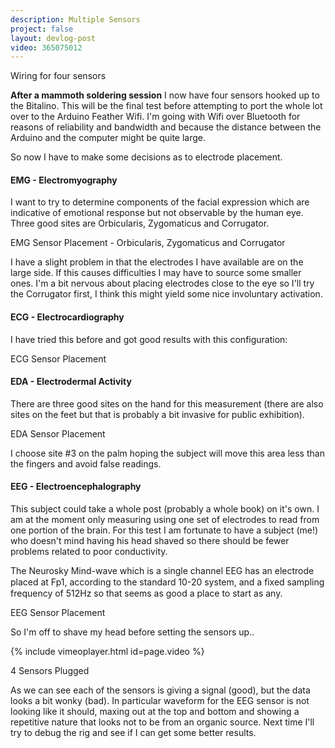 ```yaml
---
description: Multiple Sensors
project: false
layout: devlog-post
video: 365075012
---
```


<div class="img_row">
	<img class="col three" src="{{ site.baseurl }}/images/autonomicladyland/IMG_2008.JPG" alt="" title="Four Sensors"/>
</div>
<div class="col three caption">
	Wiring for four sensors
</div>

**After a mammoth soldering session** I now have four sensors hooked up to the Bitalino. This will be the final test before attempting to port the whole lot over to the Arduino Feather Wifi. I'm going with Wifi over Bluetooth for reasons of reliability and bandwidth and because the distance between the Arduino and the computer might be quite large.   



So now I have to make some decisions as to electrode placement.

#### EMG - Electromyography ####

I want to try to determine components of the facial expression which are indicative of emotional response but not observable by the human eye. Three good sites are Orbicularis, Zygomaticus and Corrugator.

<div class="img_row">
	<img class="col three" src="{{ site.baseurl }}/images/autonomicladyland/EMG-sensor-placement.jpg" alt="" title="EMG Sensor Placement"/>
</div>
<div class="col three caption">
	EMG Sensor Placement - Orbicularis, Zygomaticus and Corrugator
</div>

I have a slight problem in that the electrodes I have available are on the large side. If this causes difficulties I may have to source some smaller ones. I'm a bit nervous about placing electrodes close to the eye so I'll try the Corrugator first, I think this might yield some nice involuntary activation.

#### ECG - Electrocardiography ####

I have tried this before and got good results with this configuration:

<div class="img_row">
	<img class="col three" src="{{ site.baseurl }}/images/autonomicladyland/ECG-3-lead-electrode-ECG.jpg" alt="" title="ECG Sensor Placement"/>
</div>
<div class="col three caption">
	ECG Sensor Placement
</div>

#### EDA - Electrodermal Activity ####

There are three good sites on the hand for this measurement (there are also sites on the feet but that is probably a bit invasive for public exhibition).

<div class="img_row">
	<img class="col three" src="{{ site.baseurl }}/images/autonomicladyland/EDA-sensor-placement.jpg" alt="" title="EDA Sensor Placement"/>
</div>
<div class="col three caption">
	EDA Sensor Placement
</div>

I choose site #3 on the palm hoping the subject will move this area less than the fingers and avoid false readings.

#### EEG - Electroencephalography ####

This subject could take a whole post (probably a whole book) on it's own. I am at the moment only measuring using one set of electrodes to read from one portion of the brain. For this test I am fortunate to have a subject (me!) who doesn't mind having his head shaved so there should be fewer problems related to poor conductivity.

The Neurosky Mind-wave which is a single channel EEG has an electrode placed at Fp1, according to the standard 10-20 system, and a ﬁxed sampling frequency of 512Hz so that seems as good a place to start as any.

<div class="img_row">
	<img class="col three" src="{{ site.baseurl }}/images/autonomicladyland/10-20-system-of-electrode-placement.jpg" alt="" title="EEG Sensor Placement"/>
</div>
<div class="col three caption">
	EEG Sensor Placement
</div>

So I'm off to shave my head before setting the sensors up..

{% include vimeoplayer.html id=page.video %}
<div class="col three caption">
	4 Sensors Plugged
</div>

As we can see each of the sensors is giving a signal (good), but the data looks a bit wonky (bad). In particular waveform for the EEG sensor is not looking like it should, maxing out at the top and bottom and showing a repetitive nature that looks not to be from an organic source. Next time I'll try to debug the rig and see if I can get some better results. 


